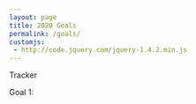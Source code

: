 ```yaml
---
layout: page
title: 2020 Goals
permalink: /goals/
customjs:
 - http://code.jquery.com/jquery-1.4.2.min.js
---
```


Tracker

Goal 1:
<div id="container" style="background-color:lightblue"></div>
<div id="container1"></div>
